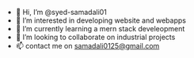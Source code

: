 - 👋 Hi, I’m @syed-samadali01
- 👀 I’m interested in developing website and webapps 
- 🌱 I’m currently learning  a  mern stack develeopment
- 💞️ I’m looking to collaborate on  industrial projects
- 📫 contact me on samadali0125@gmail.com

<!---
syed-samadali01/syed-samadali01 is a ✨ special ✨ repository because its `README.md` (this file) appears on your GitHub profile.
You can click the Preview link to take a look at your changes.
--->
